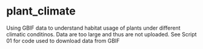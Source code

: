 # plant_climate
Using GBIF data to understand habitat usage of plants under different climatic conditinos. Data are too large and thus are not uploaded. See Script 01 for code used to download data from GBIF
